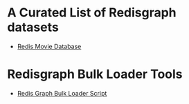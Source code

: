 # A Curated List of Redisgraph datasets

- [Redis Movie Database](https://github.com/Redis-Developer/redis-datasets/blob/master/redisgraph/datasets/redis-movie-database/README.md)


# Redisgraph Bulk Loader Tools

- [Redis Graph Bulk Loader Script](https://github.com/Redis-Developer/redis-datasets/tree/master/redisgraph/redisgraph-bulk-loader)

